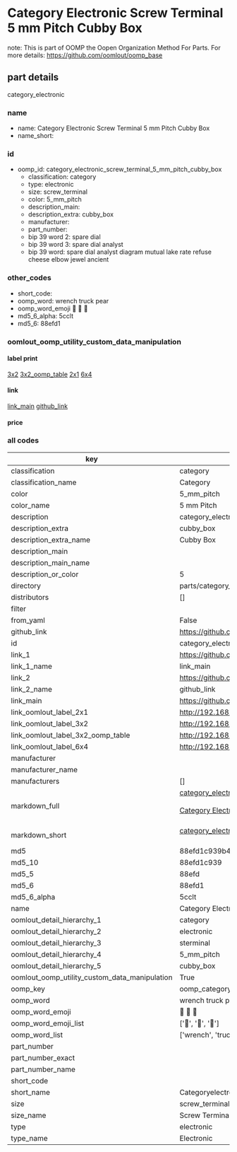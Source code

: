 # Category Electronic Screw Terminal 5 mm Pitch Cubby Box  

note: This is part of OOMP the Oopen Organization Method For Parts. For more details: https://github.com/oomlout/oomp_base

##  part details



category_electronic

### name
* name: Category Electronic Screw Terminal 5 mm Pitch Cubby Box
* name_short: 
### id
* oomp_id: category_electronic_screw_terminal_5_mm_pitch_cubby_box
  * classification: category
  * type: electronic
  * size: screw_terminal
  * color: 5_mm_pitch
  * description_main: 
  * description_extra: cubby_box
  * manufacturer: 
  * part_number: 
  * bip 39 word 2: spare dial
  * bip 39 word 3: spare dial analyst
  * bip 39 word: spare dial analyst diagram mutual lake rate refuse cheese elbow jewel ancient

### other_codes
* short_code: 
* oomp_word: wrench truck pear
* oomp_word_emoji :wrench: :truck: :pear:
* md5_6_alpha: 5cclt
* md5_6: 88efd1






### oomlout_oomp_utility_custom_data_manipulation
#### label print
[3x2](http://192.168.1.245:1112/?label=oomp%205cclt)
[3x2_oomp_table](http://192.168.1.107:1112/?label=oomp%205cclt)
[2x1](http://192.168.1.242:1112/?label=oomp%205cclt)
[6x4](http://192.168.1.55:1112/?label=oomp%205cclt)    

#### link

[link_main](https://github.com/oomlout/oomlout_oomp_current_version_messy/tree/main/parts/category_electronic_screw_terminal_5_mm_pitch_cubby_box) [github_link](https://github.com/oomlout/oomlout_oomp_part_src/tree/main/parts/category_electronic_screw_terminal_5_mm_pitch_cubby_box)                             

#### price







### all codes 
| key | value |  
| --- | --- |  
| classification | category |  
| classification_name | Category |  
| color | 5_mm_pitch |  
| color_name | 5 mm Pitch |  
| description | category_electronic |  
| description_extra | cubby_box |  
| description_extra_name | Cubby Box |  
| description_main |  |  
| description_main_name |  |  
| description_or_color | 5  |  
| directory | parts/category_electronic_screw_terminal_5_mm_pitch_cubby_box |  
| distributors | [] |  
| filter |  |  
| from_yaml | False |  
| github_link | https://github.com/oomlout/oomlout_oomp_part_src/tree/main/parts/category_electronic_screw_terminal_5_mm_pitch_cubby_box |  
| id | category_electronic_screw_terminal_5_mm_pitch_cubby_box |  
| link_1 | https://github.com/oomlout/oomlout_oomp_current_version_messy/tree/main/parts/category_electronic_screw_terminal_5_mm_pitch_cubby_box |  
| link_1_name | link_main |  
| link_2 | https://github.com/oomlout/oomlout_oomp_part_src/tree/main/parts/category_electronic_screw_terminal_5_mm_pitch_cubby_box |  
| link_2_name | github_link |  
| link_main | https://github.com/oomlout/oomlout_oomp_current_version_messy/tree/main/parts/category_electronic_screw_terminal_5_mm_pitch_cubby_box |  
| link_oomlout_label_2x1 | http://192.168.1.242:1112/?label=oomp%205cclt |  
| link_oomlout_label_3x2 | http://192.168.1.245:1112/?label=oomp%205cclt |  
| link_oomlout_label_3x2_oomp_table | http://192.168.1.107:1112/?label=oomp%205cclt |  
| link_oomlout_label_6x4 | http://192.168.1.55:1112/?label=oomp%205cclt |  
| manufacturer |  |  
| manufacturer_name |  |  
| manufacturers | [] |  
| markdown_full | [category_electronic_screw_terminal_5_mm_pitch_cubby_box](https://github.com/oomlout/oomlout_oomp_current_version_messy/tree/main/parts/category_electronic_screw_terminal_5_mm_pitch_cubby_box)<br>[](https://github.com/oomlout/oomlout_oomp_current_version_messy/tree/main/parts/category_electronic_screw_terminal_5_mm_pitch_cubby_box)<br>[Category Electronic Screw Terminal 5 Mm Pitch Cubby Box](https://github.com/oomlout/oomlout_oomp_current_version_messy/tree/main/parts/category_electronic_screw_terminal_5_mm_pitch_cubby_box)<br><br> |  
| markdown_short | [category_electronic_screw_terminal_5_mm_pitch_cubby_box](https://github.com/oomlout/oomlout_oomp_current_version_messy/tree/main/parts/category_electronic_screw_terminal_5_mm_pitch_cubby_box)<br><br> |  
| md5 | 88efd1c939b47645f2c913ce108f4683 |  
| md5_10 | 88efd1c939 |  
| md5_5 | 88efd |  
| md5_6 | 88efd1 |  
| md5_6_alpha | 5cclt |  
| name | Category Electronic Screw Terminal 5 mm Pitch Cubby Box |  
| oomlout_detail_hierarchy_1 | category |  
| oomlout_detail_hierarchy_2 | electronic |  
| oomlout_detail_hierarchy_3 | sterminal |  
| oomlout_detail_hierarchy_4 | 5_mm_pitch |  
| oomlout_detail_hierarchy_5 | cubby_box |  
| oomlout_oomp_utility_custom_data_manipulation | True |  
| oomp_key | oomp_category_electronic_screw_terminal_5_mm_pitch_cubby_box |  
| oomp_word | wrench truck pear |  
| oomp_word_emoji | :wrench: :truck: :pear: |  
| oomp_word_emoji_list | [':wrench:', ':truck:', ':pear:'] |  
| oomp_word_list | ['wrench', 'truck', 'pear'] |  
| part_number |  |  
| part_number_exact |  |  
| part_number_name |  |  
| short_code |  |  
| short_name | Categoryelectronic |  
| size | screw_terminal |  
| size_name | Screw Terminal |  
| type | electronic |  
| type_name | Electronic |  
